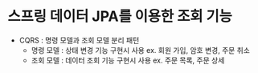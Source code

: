 # 스프링 데이터 JPA를 이용한 조회 기능

* CQRS : 명령 모델과 조회 모델 분리 패턴
	* 명령 모델 : 상태 변경 기능 구현시 사용   ex. 회원 가입, 암호 변경, 주문 취소
	* 조회 모델 : 데이터 조회 기능 구현시 사용   ex. 주문 목록, 주문 상세

